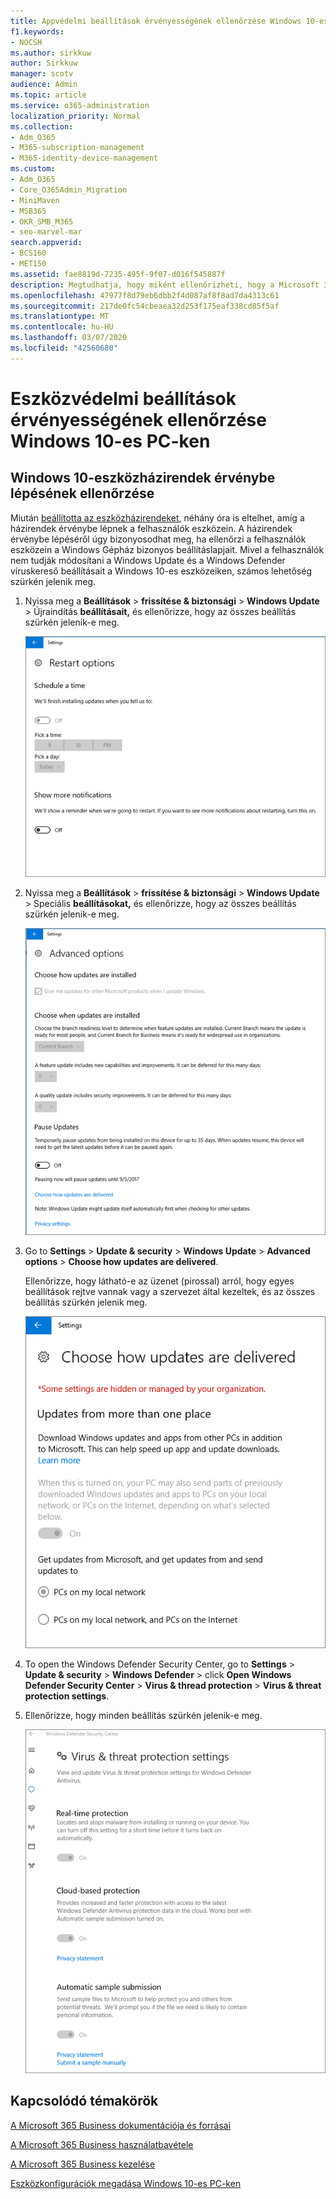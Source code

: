 ```yaml
---
title: Appvédelmi beállítások érvényességének ellenőrzése Windows 10-es PC-ken
f1.keywords:
- NOCSH
ms.author: sirkkuw
author: Sirkkuw
manager: scotv
audience: Admin
ms.topic: article
ms.service: o365-administration
localization_priority: Normal
ms.collection:
- Adm_O365
- M365-subscription-management
- M365-identity-device-management
ms.custom:
- Adm_O365
- Core_O365Admin_Migration
- MiniMaven
- MSB365
- OKR_SMB_M365
- seo-marvel-mar
search.appverid:
- BCS160
- MET150
ms.assetid: fae8819d-7235-495f-9f07-d016f545887f
description: Megtudhatja, hogy miként ellenőrizheti, hogy a Microsoft 365 Vállalati verzió alkalmazásvédelmi beállításai érvénybe léptek-e a felhasználók Windows 10-es eszközein.
ms.openlocfilehash: 47977f8d79eb6dbb2f4d087af8f8ad7da4313c61
ms.sourcegitcommit: 217de0fc54cbeaea32d253f175eaf338cd85f5af
ms.translationtype: MT
ms.contentlocale: hu-HU
ms.lasthandoff: 03/07/2020
ms.locfileid: "42560680"
---
```

# <a name="validate-device-protection-settings-on-windows-10-pcs"></a>Eszközvédelmi beállítások érvényességének ellenőrzése Windows 10-es PC-ken

## <a name="verify-that-windows-10-device-policies-are-set"></a>Windows 10-eszközházirendek érvénybe lépésének ellenőrzése

Miután [beállította az eszközházirendeket](protection-settings-for-windows-10-pcs.md), néhány óra is eltelhet, amíg a házirendek érvénybe lépnek a felhasználók eszközein. A házirendek érvénybe lépéséről úgy bizonyosodhat meg, ha ellenőrzi a felhasználók eszközein a Windows Gépház bizonyos beállításlapjait. Mivel a felhasználók nem tudják módosítani a Windows Update és a Windows Defender víruskereső beállításait a Windows 10-es eszközeiken, számos lehetőség szürkén jelenik meg.
  
1. Nyissa meg a **Beállítások** \> **frissítése &amp; biztonsági** \> **Windows Update** \> Újraindítás **beállításait,** és ellenőrizze, hogy az összes beállítás szürkén jelenik-e meg. 
    
    ![Az összes Újraindítás beállítás szürkén jelenik meg.](../media/31308da9-18b0-47c5-bbf6-d5fa6747c376.png)
  
2. Nyissa meg a **Beállítások** \> **frissítése &amp; biztonsági** \> **Windows Update** \> Speciális **beállításokat,** és ellenőrizze, hogy az összes beállítás szürkén jelenik-e meg. 
    
    ![A Windows speciális frissítési beállításai mind szürkén jelennek meg.](../media/049cf281-d503-4be9-898b-c0a3286c7fc2.png)
  
3. Go to **Settings** \> **Update &amp; security** \> **Windows Update** \> **Advanced options** \> **Choose how updates are delivered**.
    
    Ellenőrizze, hogy látható-e az üzenet (pirossal) arról, hogy egyes beállítások rejtve vannak vagy a szervezet által kezeltek, és az összes beállítás szürkén jelenik meg.
    
    ![Choose how updates are delivered page indicates settings are hidden or managed by your organization.](../media/6b3e37c5-da41-4afd-9983-b4f406216b59.png)
  
4. To open the Windows Defender Security Center, go to **Settings** \> **Update &amp; security** \> **Windows Defender** \> click **Open Windows Defender Security Center** \> **Virus &amp; thread protection** \> **Virus &amp; threat protection settings**. 
    
5. Ellenőrizze, hogy minden beállítás szürkén jelenik-e meg. 
    
    ![A vírus- és veszélyforrások elleni védelem beállításai szürkén jelennek meg.](../media/9ca68d40-a5d9-49d7-92a4-c581688b5926.png)
  
## <a name="related-topics"></a>Kapcsolódó témakörök

[A Microsoft 365 Business dokumentációja és forrásai](https://go.microsoft.com/fwlink/p/?linkid=853701)
  
[A Microsoft 365 Business használatbavétele](microsoft-365-business-overview.md)
  
[A Microsoft 365 Business kezelése](manage.md)
  
[Eszközkonfigurációk megadása Windows 10-es PC-ken](protection-settings-for-windows-10-pcs.md)
  

